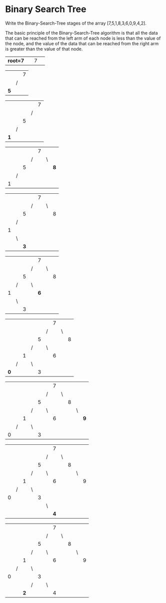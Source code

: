 # Binary Search Tree 

Write the Binary-Search-Tree stages of the array [7,5,1,8,3,6,0,9,4,2].

The basic principle of the Binary-Search-Tree algorithm is that all the data that can be reached from the left arm of each node is less than the value of the node, and the value of the data that can be reached from the right arm is greater than the value of that node.

|                 |  |  |  |
|--               |- |- |- |
|**root=7**       |  | 7|  |


|     |  |  |
|-    |- |- |
|     |  | 7|  
|     | /|  | 
|**5**|  |  | 


|     |  |  |  |  |
|--   |--|- |- |- |
|     |  |  |  | 7|  
|     |  |  | /|  | 
|     |  | 5|  |  |  
|     | /|  |  |  | 
|**1**|  |  |  |  |


|  |  |  |  |  |  |     |
|--|--|- |- |- |- |-    |
|  |  |  |  | 7|  |     |  
|  |  |  | /|  |\ |     | 
|  |  | 5|  |  |  |**8**| 
|  | /|  |  |  |  |     | 
| 1|  |  |  |  |  |     |


|  |  |     |  |  |  |  |
|--|--|-    |- |- |- |- |
|  |  |     |  | 7|  |  |  
|  |  |     | /|  |\ |  | 
|  |  | 5   |  |  |  |8 | 
|  | /|     |  |  |  |  | 
| 1|  |     |  |  |  |  |
|  |\ |     |  |  |  |  |
|  |  |**3**|  |  |  |  |


|  |  |  |  |     |  |  |
|--|--|- |- |-    |- |- |
|  |  |  |  | 7   |  |  |  
|  |  |  | /|     |\ |  | 
|  |  | 5|  |     |  |8 | 
|  | /|  |\ |     |  |  | 
| 1|  |  |  |**6**|  |  |
|  |\ |  |  |     |  |  |
|  |  | 3|  |     |  |  |


|     |  |  |  |  |  |  |  |  |
|--   |--|- |- |- |- |- |- |- |
|     |  |  |  |  |  | 7|  |  |  
|     |  |  |  |  | /|  |\ |  | 
|     |  |  |  | 5|  |  |  |8 | 
|     |  |  | /|  |\ |  |  |  |
|     |  | 1|  |  |  |6 |  |  |
|     | /|  |\ |  |  |  |  |  |
|**0**|  |  |  | 3|  |  |  |  |


|  |  |  |  |  |  |  |  |  |  |     |
|--|--|- |- |- |- |- |- |- |- |-    |
|  |  |  |  |  |  | 7|  |  |  |     |  
|  |  |  |  |  | /|  |\ |  |  |     | 
|  |  |  |  | 5|  |  |  |8 |  |     | 
|  |  |  | /|  |\ |  |  |  |\ |     | 
|  |  | 1|  |  |  |6 |  |  |  |**9**|
|  | /|  |\ |  |  |  |  |  |  |     |
| 0|  |  |  | 3|  |  |  |  |  |     |



|  |  |  |  |  |  |     |  |  |  |  |
|--|--|- |- |- |- |-    |- |- |- |- |
|  |  |  |  |  |  | 7   |  |  |  |  |  
|  |  |  |  |  | /|     |\ |  |  |  | 
|  |  |  |  | 5|  |     |  |8 |  |  | 
|  |  |  | /|  |\ |     |  |  |\ |  |
|  |  | 1|  |  |  |6    |  |  |  | 9|
|  | /|  |\ |  |  |     |  |  |  |  |
| 0|  |  |  | 3|  |     |  |  |  |  |
|  |  |  |  |  |\ |     |  |  |  |  |
|  |  |  |  |  |  |**4**|  |  |  |  |


|  |  |     |  |  |  |  |  |  |  |  |
|--|--|-    |- |- |- |- |- |- |- |- |
|  |  |     |  |  |  | 7|  |  |  |  |  
|  |  |     |  |  | /|  |\ |  |  |  | 
|  |  |     |  | 5|  |  |  |8 |  |  | 
|  |  |     | /|  |\ |  |  |  |\ |  | 
|  |  | 1   |  |  |  |6 |  |  |  | 9|
|  | /|     |\ |  |  |  |  |  |  |  |
| 0|  |     |  | 3|  |  |  |  |  |  |
|  |  |     | /|  |\ |  |  |  |  |  |
|  |  |**2**|  |  |  |4 |  |  |  |  |
